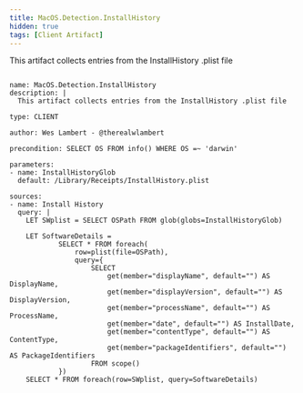 ```yaml
---
title: MacOS.Detection.InstallHistory
hidden: true
tags: [Client Artifact]
---
```


This artifact collects entries from the InstallHistory .plist file


<pre><code class="language-yaml">
name: MacOS.Detection.InstallHistory
description: |
  This artifact collects entries from the InstallHistory .plist file

type: CLIENT

author: Wes Lambert - @therealwlambert

precondition: SELECT OS FROM info() WHERE OS =~ 'darwin'

parameters:
- name: InstallHistoryGlob
  default: /Library/Receipts/InstallHistory.plist

sources:
- name: Install History
  query: |
    LET SWplist = SELECT OSPath FROM glob(globs=InstallHistoryGlob)

    LET SoftwareDetails =
            SELECT * FROM foreach(
                row=plist(file=OSPath),
                query={
                    SELECT
                        get(member="displayName", default="") AS DisplayName,
                        get(member="displayVersion", default="") AS DisplayVersion,
                        get(member="processName", default="") AS ProcessName,
                        get(member="date", default="") AS InstallDate,
                        get(member="contentType", default="") AS ContentType,
                        get(member="packageIdentifiers", default="") AS PackageIdentifiers
                    FROM scope()
            })
    SELECT * FROM foreach(row=SWplist, query=SoftwareDetails)

</code></pre>

